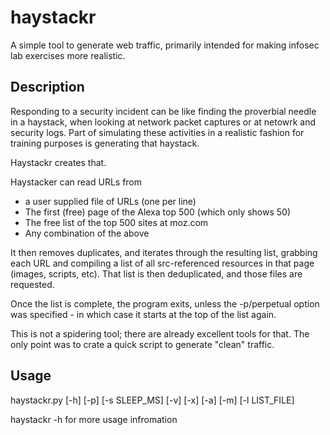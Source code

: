 # haystackr
A simple tool to generate web traffic, primarily intended for making infosec lab exercises more realistic.

## Description

Responding to a security incident can be like finding the proverbial needle in a haystack, when looking at network packet captures or at netowrk and security logs. Part of simulating these activities in a realistic fashion for training purposes is generating that haystack. 

Haystackr creates that. 

Haystacker can read URLs from 
* a user supplied file of URLs (one per line)
* The first (free) page of the Alexa top 500 (which only shows 50)
* The free list of the top 500 sites at moz.com
* Any combination of the above

It then removes duplicates, and iterates through the resulting list, grabbing each URL and compiling a list of all src-referenced resources in that page (images, scripts, etc). That list is then deduplicated, and those files are requested. 

Once the list is complete, the program exits, unless the -p/perpetual option was specified - in which case it starts at the top of the list again. 

This is not a spidering tool; there are already excellent tools for that. The only point was to crate a quick script to generate "clean" traffic.


## Usage

haystackr.py [-h] [-p] [-s SLEEP_MS] [-v] [-x] [-a] [-m] [-l LIST_FILE]

haystackr -h for more usage infromation
